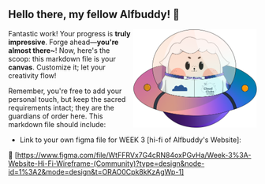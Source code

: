 ## Hello there, my fellow Alfbuddy! 💖

<img align="right" width="250px" src="../../assets/alf/alf-ufo.png">

Fantastic work! Your progress is **truly impressive**. Forge ahead—**you're almost there~**! Now, here's the scoop: this markdown file is your **canvas**. Customize it; let your creativity flow!

Remember, you're free to add your personal touch, but keep the sacred requirements intact; they are the guardians of order here. This markdown file should include:
<br>
- Link to your own figma file for WEEK 3 [hi-fi of Alfbuddy's Website]: 

🚀 [https://www.figma.com/file/WtFFRVx7G4cRN84oxPGvHa/Week-3%3A-Website-Hi-Fi-Wireframe-(Community)?type=design&node-id=1%3A2&mode=design&t=ORAO0Cpk8kKzAgWp-1]